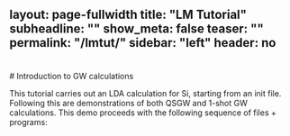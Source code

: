 layout: page-fullwidth
title: "LM Tutorial"
subheadline: ""
show_meta: false
teaser: ""
permalink: "/lmtut/"
sidebar: "left"
header: no
---
<hr style="height:5pt; visibility:hidden;" />
# Introduction to GW calculations 

This tutorial carries out an LDA calculation for Si, starting from an init file. Following this are demonstrations of both QSGW 
and 1-shot GW calculations. This demo proceeds with the following sequence of  files + programs: 
